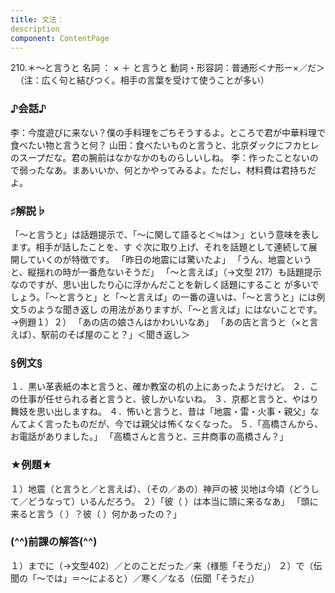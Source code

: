 ```yaml
---
title: 文法：
description
component: ContentPage
---
```



210.＊～と言うと
名詞 ： × ＋ と言うと
動詞・形容詞：普通形＜ナ形ー×／だ＞  
（注：広く句と結びつく。相手の言葉を受けて使うことが多い）
### ♪会話♪
李：今度遊びに来ない？僕の手料理をごちそうするよ。ところで君が中華料理で食べたい物と言うと何？
山田：食べたいものと言うと、北京ダックにフカヒレのスープだな。君の腕前はなかなかのものらしいしね。
李：作ったことないので弱ったなあ。まあいいか、何とかやってみるよ。ただし、材料費は君持ちだよ。
### ♯解説♭
「～と言うと」は話題提示で、「～に関して語ると＜≒は＞」という意味を表します。相手が話したことを、す
ぐ次に取り上げ、それを話題として連続して展開していくのが特徴です。
「昨日の地震には驚いたよ」
「うん、地震というと、縦揺れの時が一番危ないそうだ」
「～と言えば」（→文型 217）も話題提示なのですが、思い出したり心に浮かんだことを新しく話題にすること が多いでしょう。「～と言うと」と「～と言えば」の一番の違いは、「～と言うと」には例文５のような聞き返し の用法がありますが、「～と言えば」にはないことです。→例題１）２）
「あの店の娘さんはかわいいなあ」 「あの店と言うと（×と言えば）、駅前のそば屋のこと？」＜聞き返し＞
### §例文§
１．黒い革表紙の本と言うと、確か教室の机の上にあったようだけど。
２．この仕事が任せられる者と言うと、彼しかいないね。
３．京都と言うと、やはり舞妓を思い出しますね。
４．怖いと言うと、昔は「地震・雷・火事・親父」なんてよく言ったものだが、今では親父は怖くなくなった。
５．「高橋さんから、お電話がありました。」 「高橋さんと言うと、三井商事の高橋さん？」
### ★例題★
１）地震（と言うと／と言えば）、（その／あの）神戸の被 災地は今頃（どうして／どうなって）いるんだろう。
２）「彼（ ）は本当に頭に来るなあ」 「頭に来ると言う（ ）？彼（ ）何かあったの？」
### (^^)前課の解答(^^)
１）までに（→文型402）／とのことだった／来（様態「そうだ」）
２）で（伝聞の「～では」＝～によると）／寒く／なる（伝聞「そうだ」）
